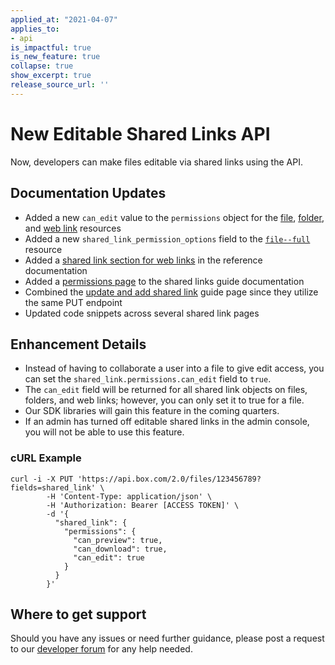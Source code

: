 ```yaml
---
applied_at: "2021-04-07"
applies_to: 
- api
is_impactful: true
is_new_feature: true
collapse: true
show_excerpt: true
release_source_url: ''
---
```


# New Editable Shared Links API 

Now, developers can make files editable via shared links using the API. 

<!-- more -->

## Documentation Updates
* Added a new `can_edit` value to the `permissions` object for the [file][3], [folder][2], and [web link][5] resources
* Added a new `shared_link_permission_options` field to the [`file--full`][4] resource
* Added a [shared link section for web links][6] in the reference documentation
* Added a [permissions page][7] to the shared links guide documentation
* Combined the [update and add shared link][8] guide page since they utilize the same PUT endpoint
* Updated code snippets across several shared link pages

## Enhancement Details
* Instead of having to collaborate a user into a file to give edit access, you can set the `shared_link.permissions.can_edit` field to `true`.
* The `can_edit` field will be returned for all shared link objects on files, folders, and web links; however, you can only set it to true for a file.
* Our SDK libraries will gain this feature in the coming quarters.
* If an admin has turned off editable shared links in the admin console, you will not be able to use this feature.

### cURL Example
```curl
curl -i -X PUT 'https://api.box.com/2.0/files/123456789?fields=shared_link' \
        -H 'Content-Type: application/json' \
        -H 'Authorization: Bearer [ACCESS TOKEN]' \
        -d '{
          "shared_link": {
            "permissions": {
              "can_preview": true,
              "can_download": true,
              "can_edit": true
            }
          }
        }'
```

## Where to get support
Should you have any issues or need further guidance, please post a request to
our [developer forum][1] for any help needed.

[1]: https://support.box.com/hc/en-us/community/topics/360001932973-Platform-and-Developer-Forum
[2]: r://folder--full#param-shared_link-permissions
[3]: r://file--full#param-shared_link-permissions
[4]: r://file--full/#param-shared_link_permission_options
[5]: r://web-link/#param-shared_link-permissions
[6]: e://get-shared-items--web-links
[7]: g://shared-links/permissions
[8]: g://shared-links/create-or-update